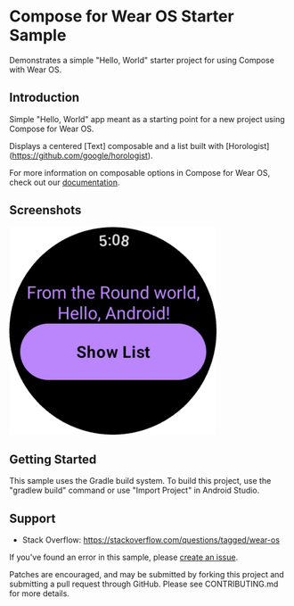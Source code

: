 Compose for Wear OS Starter Sample
==================================
Demonstrates a simple "Hello, World" starter project for using Compose with Wear OS.

Introduction
------------

Simple "Hello, World" app meant as a starting point for a new project using
Compose for Wear OS.

Displays a centered [Text] composable and a list built with [Horologist]
(https://github.com/google/horologist).

For more information on composable options in Compose for Wear OS, check out our
[documentation](https://developer.android.com/reference/kotlin/androidx/wear/compose/material/package-summary.html).

Screenshots
-----------

<img src="screenshots/round_hello.png" height="372" alt="Round Screenshot"/>


Getting Started
---------------

This sample uses the Gradle build system. To build this project,
use the "gradlew build" command or use "Import Project" in Android Studio.

Support
-------

- Stack Overflow: https://stackoverflow.com/questions/tagged/wear-os

If you've found an error in this sample, please [create an issue](https://github.com/android/wear-os-samples/issues/new).

Patches are encouraged, and may be submitted by forking this project and
submitting a pull request through GitHub. Please see CONTRIBUTING.md for more details.

